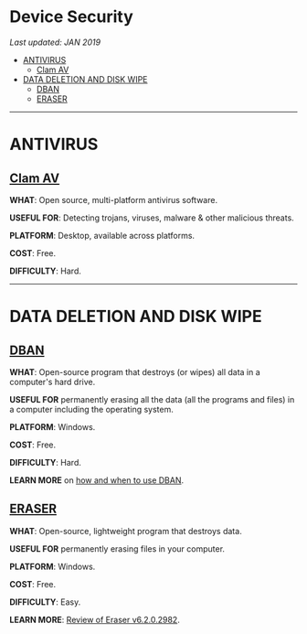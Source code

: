 # Device Security

*Last updated: JAN 2019*

* [ANTIVIRUS](#antivirus)
  * [Clam AV](#clam-av)
* [DATA DELETION AND DISK WIPE](#data-deletion-and-disk-wipe)
  * [DBAN](#dban)
  * [ERASER](#eraser)

* * *

# ANTIVIRUS

## **[Clam AV](https://www.clamav.net/)** 

**WHAT**: Open source, multi-platform antivirus software. 

**USEFUL FOR**: Detecting trojans, viruses, malware & other malicious threats.

**PLATFORM**: Desktop, available across platforms.

**COST**: Free.

**DIFFICULTY**: Hard.

* * * 

# DATA DELETION AND DISK WIPE

## **[DBAN](https://sourceforge.net/projects/dban/)** 

**WHAT**: Open-source program that destroys (or wipes) all data in a computer's hard drive. 

**USEFUL FOR** permanently erasing all the data (all the programs and files) in a computer including the operating system.

**PLATFORM**: Windows.

**COST**: Free.

**DIFFICULTY**: Hard.

**LEARN MORE** on [how and when to use DBAN](https://www.lifewire.com/how-to-erase-a-hard-drive-using-dban-2619148).

## **[ERASER](https://eraser.heidi.ie/)**

**WHAT**: Open-source, lightweight program that destroys data. 

**USEFUL FOR** permanently erasing files in your computer.

**PLATFORM**: Windows.

**COST**: Free.

**DIFFICULTY**: Easy.

**LEARN MORE**: [Review of Eraser v6.2.0.2982](https://www.lifewire.com/eraser-review-2619133).
